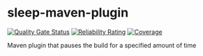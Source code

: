 # sleep-maven-plugin
[![Quality Gate Status](https://sonarcloud.io/api/project_badges/measure?project=fbrandes%3Asleep-maven-plugin&metric=alert_status)](https://sonarcloud.io/summary/new_code?id=fbrandes%3Asleep-maven-plugin)
[![Reliability Rating](https://sonarcloud.io/api/project_badges/measure?project=fbrandes%3Asleep-maven-plugin&metric=reliability_rating)](https://sonarcloud.io/summary/new_code?id=fbrandes%3Asleep-maven-plugin)
[![Coverage](https://sonarcloud.io/api/project_badges/measure?project=fbrandes%3Asleep-maven-plugin&metric=coverage)](https://sonarcloud.io/summary/new_code?id=fbrandes%3Asleep-maven-plugin)

Maven plugin that pauses the build for a specified amount of time
